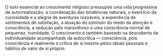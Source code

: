 ﻿O solo essencial ao crescimento religioso pressupõe uma vida progressiva de autorrealização, a coordenação das tendências naturais, o exercício da curiosidade e a alegria de aventuras razoáveis, a experiência de sentimentos de satisfação, a atuação do estímulo do medo da atenção e consciência, a sedução pelo maravilhoso e uma consciência normal de pequenez, humildade. O crescimento é também baseado na descoberta da individualidade acompanhado da autocrítica —  consciência, pois consciência é realmente a crítica de si mesmo pelos ideais pessoais e hábitos de valor de si próprio.
